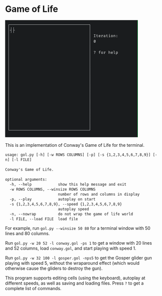 # Game of Life

![conway](conway-demo.gif)

This is an implementation of Conway's Game of Life for the terminal.
```
usage: gol.py [-h] [-w ROWS COLUMNS] [-p] [-s {1,2,3,4,5,6,7,8,9}] [-n] [-l FILE]

Conway's Game of Life.

optional arguments:
  -h, --help            show this help message and exit
  -w ROWS COLUMNS, --winsize ROWS COLUMNS
                        number of rows and columns in display
  -p, --play            autoplay on start
  -s {1,2,3,4,5,6,7,8,9}, --speed {1,2,3,4,5,6,7,8,9}
                        autoplay speed
  -n, --nowrap          do not wrap the game of life world
  -l FILE, --load FILE  load file
```

For example, run `gol.py --winsize 50 80` for a terminal window with 50 lines and 80 columns.

Run `gol.py -w 20 52 -l conway.gol -ps 1` to get a window with 20 lines and 52 columns, load `conway.gol`, and start playing with speed 1.

Run `gol.py -w 32 100 -l gosper.gol -nps5` to get the Gosper glider gun playing with speed 5, without the wraparound effect 
(which would otherwise cause the gliders to destroy the gun).


This program supports editing cells (using the keyboard), autoplay at different speeds, as well as saving and loading files.
Press `?` to get a complete list of commands.
